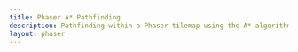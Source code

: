 ```yaml
---
title: Phaser A* Pathfinding
description: Pathfinding within a Phaser tilemap using the A* algorithm
layout: phaser
---
```


<script type="module" src="/assets/projects/pathfinding/js/simplex-noise.js"></script>
<script type="module" src="/assets/projects/pathfinding/js/pathfinding.js"></script>